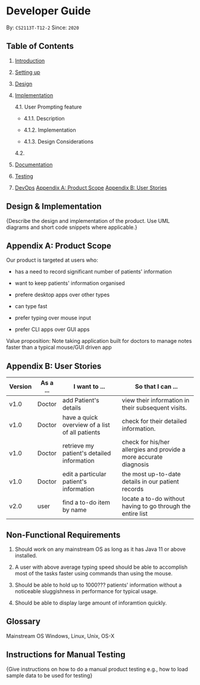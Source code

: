 # Developer Guide

By: `CS2113T-T12-2` Since: `2020`


## Table of Contents


1. [Introduction](#introduction)
2. [Setting up](#setting-up)
3. [Design](#design)
4. [Implementation](#implementation)

    4.1. User Prompting feature
          
      - 4.1.1. Description
      
      - 4.1.2. Implementation
      
      - 4.1.3. Design Considerations

    
    4.2. 
    
    
5. [Documentation](#documentation)
6. [Testing](#testing)
7. [DevOps](#devops)
[Appendix A: Product Scope](#)
[Appendix B: User Stories](#)





## Design & Implementation

{Describe the design and implementation of the product. Use UML diagrams and short code snippets where applicable.}


## Appendix A: Product Scope

Our product is targeted at users who:
  
   - has a need to record significant number of patients' information
   
   - want to keep patients' information organised
   
   - prefere desktop apps over other types
   
   - can type fast
   
   - prefer typing over mouse input
   
   - prefer CLI apps over GUI apps
  
Value proposition: Note taking application built for doctors to manage notes faster than a typical mouse/GUI driven app

## Appendix B: User Stories

|Version| As a ... | I want to ... | So that I can ...|
|--------|----------|---------------|------------------|
|v1.0|Doctor|add Patient's details|view their information in their subsequent visits.|
|v1.0|Doctor|have a quick overview of a list of all patients|check for their detailed information.|
|v1.0|Doctor|retrieve my patient's detailed information|check for his/her allergies and provide a more accurate diagnosis|
|v1.0|Doctor|edit a particular patient's information|the most up-to-date details in our patient records|
|v2.0|user|find a to-do item by name|locate a to-do without having to go through the entire list|

## Non-Functional Requirements

1. Should work on any mainstream OS as long as it has Java 11 or above installed.

2. A user with above average typing speed should be able to accomplish most of the tasks faster using commands than using the mouse.

3. Should be able to hold up to 1000??? patients' information without a noticeable sluggishness in performance for typical usage.

4. Should be able to display large amount of inforamtion quickly. 


## Glossary

Mainstream OS
Windows, Linux, Unix, OS-X

## Instructions for Manual Testing

{Give instructions on how to do a manual product testing e.g., how to load sample data to be used for testing}
